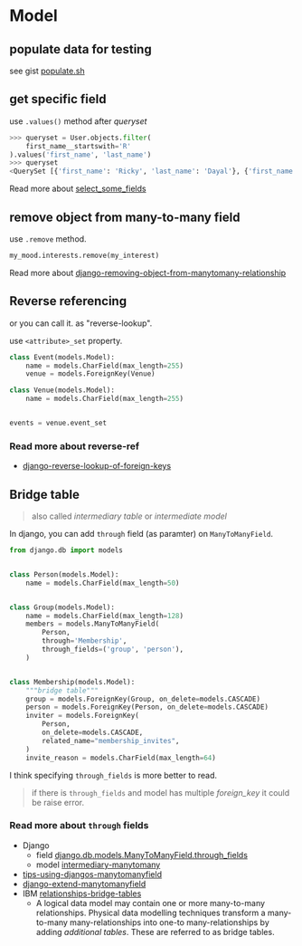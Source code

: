 # Model

## populate data for testing

see gist [populate.sh](https://gist.github.com/xoxwgys56/fd9fc9f5ac6d2e216956ec1a768433c8)

## get specific field

use `.values()` method after _queryset_

```python
>>> queryset = User.objects.filter(
    first_name__startswith='R'
).values('first_name', 'last_name')
>>> queryset
<QuerySet [{'first_name': 'Ricky', 'last_name': 'Dayal'}, {'first_name': 'Ritesh', 'last_name': 'Deshmukh'}]
```

Read more about [select_some_fields](https://books.agiliq.com/projects/django-orm-cookbook/en/latest/select_some_fields.html)

## remove object from many-to-many field

use `.remove` method.

```python
my_mood.interests.remove(my_interest)
```

Read more about [django-removing-object-from-manytomany-relationship](https://stackoverflow.com/questions/6333068/django-removing-object-from-manytomany-relationship)


## Reverse referencing

or you can call it. as "reverse-lookup".  

use `<attribute>_set` property.

```python
class Event(models.Model):
    name = models.CharField(max_length=255)
    venue = models.ForeignKey(Venue)

class Venue(models.Model):
    name = models.CharField(max_length=255)


events = venue.event_set
```

### Read more about reverse-ref

- [django-reverse-lookup-of-foreign-keys](https://stackoverflow.com/questions/15306897/django-reverse-lookup-of-foreign-keys)

## Bridge table

> also called *intermediary table* or *intermediate model*

In django, you can add `through` field (as paramter) on `ManyToManyField`.  

```python
from django.db import models


class Person(models.Model):
    name = models.CharField(max_length=50)


class Group(models.Model):
    name = models.CharField(max_length=128)
    members = models.ManyToManyField(
        Person,
        through='Membership',
        through_fields=('group', 'person'),
    )


class Membership(models.Model):
    """bridge table"""
    group = models.ForeignKey(Group, on_delete=models.CASCADE)
    person = models.ForeignKey(Person, on_delete=models.CASCADE)
    inviter = models.ForeignKey(
        Person,
        on_delete=models.CASCADE,
        related_name="membership_invites",
    )
    invite_reason = models.CharField(max_length=64)
```

I think specifying `through_fields` is more better to read.  

>if there is `through_fields` and model has multiple *foreign_key* it could be raise error.

### Read more about `through` fields

- Django
  - field [django.db.models.ManyToManyField.through_fields](https://docs.djangoproject.com/en/4.0/ref/models/fields/#django.db.models.ManyToManyField.through_fields)
  - model [intermediary-manytomany](https://docs.djangoproject.com/en/4.0/topics/db/models/#intermediary-manytomany)
- [tips-using-djangos-manytomanyfield](https://www.revsys.com/tidbits/tips-using-djangos-manytomanyfield/)
- [django-extend-manytomanyfield](https://lee-seul.github.io/django/2019/02/21/django-extend-manytomanyfield.html)
- IBM [relationships-bridge-tables](https://www.ibm.com/docs/en/cognos-analytics/11.1.0?topic=relationships-bridge-tables)
  - A logical data model may contain one or more many-to-many relationships. Physical data modelling techniques transform a many-to-many many-relationships into one-to many-relationships by adding *additional tables*. These are referred to as bridge tables.